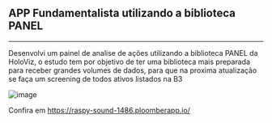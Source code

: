 ## APP Fundamentalista utilizando a biblioteca PANEL
---

Desenvolvi um painel de analise de ações utilizando a biblioteca PANEL da HoloViz, o estudo tem por objetivo de ter uma biblioteca mais preparada para receber grandes volumes de dados, para que na proxima atualização se faça um screening de todos ativos listados na B3

![image](https://github.com/user-attachments/assets/5582bed7-3f91-4343-9ea2-068b2ea502a9)

Confira em https://raspy-sound-1486.ploomberapp.io/
